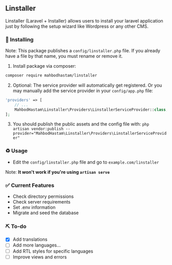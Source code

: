 ## Linstaller
Linstaller (Laravel + Installer) allows users to install your laravel application just by following the setup wizard like Wordpress or any other CMS.

### 🔧 Installing
Note: This package publishes a `config/linstaller.php` file. If you already have a file by that name, you must rename or remove it.

1. Install package via composer:
```bash
composer require mahbodhastam/linstaller
```
2. Optional: The service provider will automatically get registered. Or you may manually add the service provider in your `config/app.php` file:
```php
'providers' => [
    // ...
    MahbodHastam\Linstaller\Providers\LinstallerServiceProvider::class,
];
```
3. You should publish the public assets and the config file with:
`php artisan vendor:publish --provider="MahbodHastam\Linstaller\Providers\LinstallerServiceProvider"`

### ♻️ Usage
* Edit the `config/linstaller.php` file and go to `example.com/linstaller`

Note: **It won't work if you're using `artisan serve`**

### ✅️ Current Features
* Check directory permissions
* Check server requirements
* Set .env information
* Migrate and seed the database

### ⛏️ To-do
* [x] Add translations
* [ ] Add more languages...
* [ ] Add RTL styles for specific languages
* [ ] Improve views and errors
